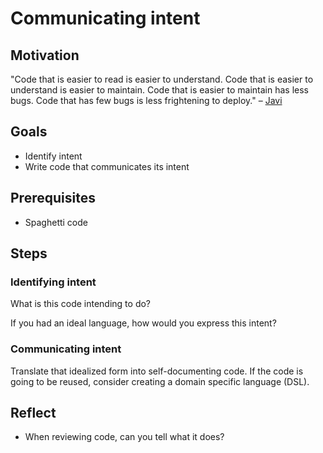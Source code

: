 # Communicating intent

## Motivation

"Code that is easier to read is easier to understand. Code that is easier to understand is easier to maintain. Code that is easier to maintain has less bugs. Code that has few bugs is less frightening to deploy." – [Javi](https://twitter.com/javi)

## Goals

* Identify intent
* Write code that communicates its intent

## Prerequisites

* Spaghetti code

## Steps

### Identifying intent

What is this code intending to do?

If you had an ideal language, how would you express this intent?

### Communicating intent

Translate that idealized form into self-documenting code. If the code is going to be reused, consider creating a domain specific language (DSL).

## Reflect

* When reviewing code, can you tell what it does?
